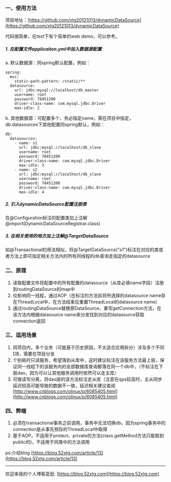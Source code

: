 ### 一、使用方法

项目地址：[https://github.com/xtg20121013/dynamicDataSource](https://github.com/xtg20121013/dynamicDataSource)

代码很简单，在test下有个简单的web demo，可以参考。

##### 1. 在配置文件applicaiton.yml中加入数据源配置

a. 默认数据源：同spring默认配置，例如：

	spring:
	  mvc:
	    static-path-pattern: /static/**
	  datasource:
	    url: jdbc:mysql://localhost/db_master
	    username: root
	    password: 78451200
	    driver-class-name: com.mysql.jdbc.Driver
	    max-idle: 2

b. 其他数据源：可配置多个，务必指定name，需在项目中指定，db.datasources下其他配置同spring默认，例如：

	db:
	  datasources:
	    - name: s1
	      url: jdbc:mysql://localhost/db_slave
	      username: root
	      password: 78451200
	      driver-class-name: com.mysql.jdbc.Driver
	      max-idle: 3
	    - name: s2
	      url: jdbc:mysql://localhost/db_slave
	      username: root
	      password: 78451200
	      driver-class-name: com.mysql.jdbc.Driver
	      max-idle: 4


##### 2. 引入dynamicDataSource配置注册类
在@Configuration标注的配置类加上注解@import(DynamicDataSourceRegistrar.class)
##### 3. 在相关使用的地方加上注解@TargetDataSource
如@Transactional的用法相似，将@TargetDataSource("s1")标注在对应的类或者方法上即可指定相关方法内的所有同线程的db查询走指定的datasource
### 二、原理
1. 读取配置文件将配置中的所有配置的datasource（从库必填name字段）注册到routingDataSource的map中
2. 仅影响同一线程，通过AOP（在标注的方法前将所选择的datasource name存在ThreadLocal中，在方法结束后重置ThreadLocal的datasource name）
3. 通过routingDataSource替换原DataSource，重写getConnection方法，在该方法内根据datasource name来分发找到对应的datasource获取connection返回

### 三、适用场景
1. 同项目内，多个业务（可能基于历史原因，不太适合应用拆分）涉及多个不同DB，需要在项目分发
2. 个别耗时只读服务，希望落到从库中，这时建议标注在该服务方法最上层，保证同一线程下的该服务内的全部数据库查询都落在同一个db中，（不标注在下层dao，因为可以让其他服务调用时依然可以走主库）
3. 可做读写分离，将dao层的读方法标注走从库（注意在qps较高时，主从同步延迟较高可能导致的数据不一致，延迟相关建议查阅[http://www.cnblogs.com/olinux/p/6085405.html](http://www.cnblogs.com/olinux/p/6085405.html)
### 四、弊端
1. 必须在transactional事务之前调用，事务中无法切换db，因为spring事务中的connection是从事先预存的ThreadLocal中取得
2. 基于AOP，不适用于protect、private的方法(class.getMethod方法只能取到public的)，不适用于同类中的方法调用

ps:介绍blog [https://blog.52xtg.com/article/13](https://blog.52xtg.com/article/13)
***
欢迎来我的个人博客逛逛: [https://blog.52xtg.com](https://blog.52xtg.com)